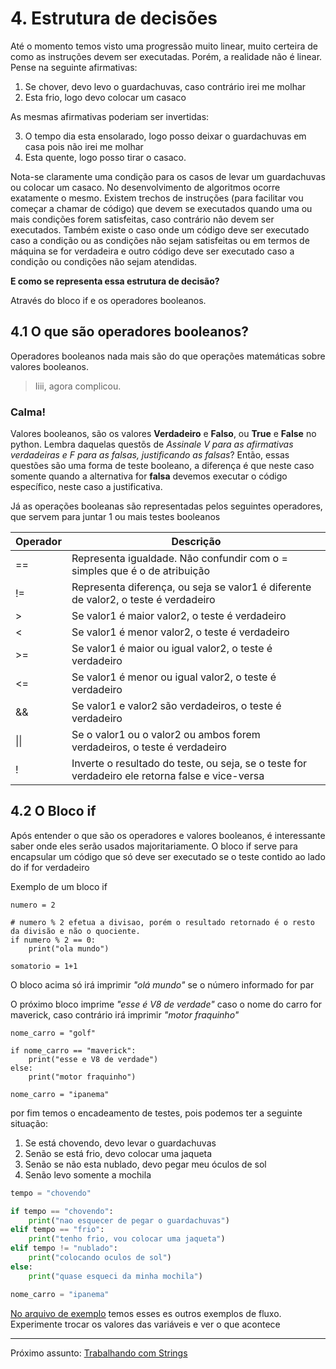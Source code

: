 # 4. Estrutura de decisões

Até o momento temos visto uma progressão muito linear, muito certeira de como as instruções devem ser executadas. Porém, a realidade não é linear. 
Pense na seguinte afirmativas:
1. Se chover, devo levo o guardachuvas, caso contrário irei me molhar
2. Esta frio, logo devo colocar um casaco

As mesmas afirmativas poderiam ser invertidas:

3. O tempo dia esta ensolarado, logo posso deixar o guardachuvas em casa pois não irei me molhar
4. Esta quente, logo posso tirar o casaco.

Nota-se claramente uma condição para os casos de levar um guardachuvas ou colocar um casaco. No desenvolvimento de algoritmos ocorre exatamente o mesmo. Existem trechos de instruções (para facilitar vou começar a chamar de código) que devem se executados quando uma ou mais condições forem satisfeitas, caso contrário não devem ser executados. Também existe o caso onde um código deve ser executado caso a condição ou as condições não sejam satisfeitas ou em termos de máquina se for verdadeira e outro código deve ser executado caso a condição ou condições não sejam atendidas.

**E como se representa essa estrutura de decisão?**

Através do bloco if e os operadores booleanos.

## 4.1 O que são operadores booleanos?
Operadores booleanos nada mais são do que operações matemáticas sobre valores booleanos.

> Iiii, agora complicou.

### Calma!
Valores booleanos, são os valores **Verdadeiro** e **Falso**, ou **True** e **False** no python. 
Lembra daquelas questõs de *Assinale V para as afirmativas verdadeiras e F para as falsas, justificando as falsas*? Então, essas questões são uma forma de teste booleano, a diferença é que neste caso somente quando a alternativa for **falsa** devemos executar o código específico, neste caso a justificativa.

Já as operações booleanas são representadas pelos seguintes operadores, que servem para juntar 1 ou mais testes booleanos

| Operador | Descrição |
|----------|-----------|
| ==       | Representa igualdade. Não confundir com o = simples que é o de atribuição |
| !=       | Representa diferença, ou seja se valor1 é diferente de valor2, o teste é verdadeiro |
| >        | Se valor1 é maior valor2, o teste é verdadeiro |
| <        | Se valor1 é menor valor2, o teste é verdadeiro |
| >=       | Se valor1 é maior ou igual valor2, o teste é verdadeiro |
| <=       | Se valor1 é menor ou igual valor2, o teste é verdadeiro |
| &&       | Se valor1 e valor2 são verdadeiros, o teste é verdadeiro|
| \|\|     | Se o valor1 ou o valor2 ou ambos forem verdadeiros, o teste é verdadeiro|
| !        | Inverte o resultado do teste, ou seja, se o teste for verdadeiro ele retorna false e vice-versa|

## 4.2 O Bloco if
Após entender o que são os operadores e valores booleanos, é interessante saber onde eles serão usados majoritariamente. O bloco if serve para encapsular um código que só deve ser executado se o teste contido ao lado do if for verdadeiro

Exemplo de um bloco if

```[Python]
numero = 2

# numero % 2 efetua a divisao, porém o resultado retornado é o resto da divisão e não o quociente.
if numero % 2 == 0:
    print("ola mundo")

somatorio = 1+1
```
O bloco acima só irá imprimir *"olá mundo"* se o número informado for par

O próximo bloco imprime *"esse é V8 de verdade"* caso o nome do carro for maverick, caso contrário irá imprimir *"motor fraquinho"*

```[Python]
nome_carro = "golf"

if nome_carro == "maverick":
    print("esse e V8 de verdade")
else:
    print("motor fraquinho")

nome_carro = "ipanema"
```

por fim temos o encadeamento de testes, pois podemos ter a seguinte situação:

1. Se está chovendo, devo levar o guardachuvas
2. Senão se está frio, devo colocar uma jaqueta
3. Senão se não esta nublado, devo pegar meu óculos de sol
4. Senão levo somente a mochila

```Python
tempo = "chovendo"

if tempo == "chovendo":
    print("nao esquecer de pegar o guardachuvas")
elif tempo == "frio":
    print("tenho frio, vou colocar uma jaqueta")
elif tempo != "nublado":
    print("colocando oculos de sol")
else:
    print("quase esqueci da minha mochila")

nome_carro = "ipanema"
```

[No arquivo de exemplo](https://notebooks.gesis.org/binder/jupyter/user/ipython-ipython-in-depth-upfbnlc1/notebooks/binder/estrutura%20de%20decisoes.ipynb) temos esses es outros exemplos de fluxo. Experimente trocar os valores das variáveis e ver o que acontece

---
Próximo assunto: [Trabalhando com Strings](../Tema_5/README.md)